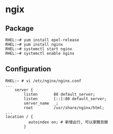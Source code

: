 # ngix #


## Package ##

	RHEL:~# yum install epel-release
	RHEL:~# yum install nginx
	RHEL:~# systemctl start nginx
	RHEL:~# systemctl enable nginx


## Configuration ##

	RHEL:~ # vi /etc/nginx/nginx.conf
	...
	    server {
	        listen       80 default_server;
	        listen       [::]:80 default_server;
	        server_name  _;
	        root         /usr/share/nginx/html;
	...
	location / {
	          autoindex on; # 新增此行, 可以瀏覽目錄
	        }
